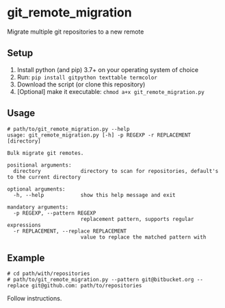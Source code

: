 # git_remote_migration
Migrate multiple git repositories to a new remote

## Setup
1. Install python (and pip) 3.7+ on your operating system of choice
2. Run: `pip install gitpython texttable termcolor`
3. Download the script (or clone this repository)
3. [Optional] make it executable: `chmod a+x git_remote_migration.py`

## Usage
```
# path/to/git_remote_migration.py --help
usage: git_remote_migration.py [-h] -p REGEXP -r REPLACEMENT [directory]

Bulk migrate git remotes.

positional arguments:
  directory             directory to scan for repositories, default's to the current directory

optional arguments:
  -h, --help            show this help message and exit

mandatory arguments:
  -p REGEXP, --pattern REGEXP
                        replacement pattern, supports regular expressions
  -r REPLACEMENT, --replace REPLACEMENT
                        value to replace the matched pattern with
```

## Example
```
# cd path/with/repositories
# path/to/git_remote_migration.py --pattern git@bitbucket.org --replace git@github.com: path/to/repositories
```

Follow instructions.